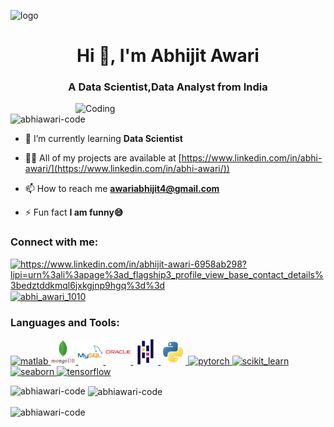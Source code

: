 ![logo](https://media.licdn.com/dms/image/D5616AQHOXhhZGPdYdA/profile-displaybackgroundimage-shrink_350_1400/0/1705242687546?e=1726099200&v=beta&t=gRrP9mpOY_VuLkotWMp-AK8Tla2oNSzhjlJexqHRxqQ)
<h1 align="center">Hi 👋, I'm Abhijit Awari</h1>
<h3 align="center">A Data Scientist,Data Analyst from India</h3>

<img align="right" alt="Coding" width="400" src="https://www.iihglobal.com/wp-content/uploads/2019/02/dcsad.gif">

<p align="left"> <img src="https://komarev.com/ghpvc/?username=abhiawari-code&label=Profile%20views&color=0e75b6&style=flat" alt="abhiawari-code" /> </p>

- 🌱 I’m currently learning **Data Scientist**

- 👨‍💻 All of my projects are available at [https://www.linkedin.com/in/abhi-awari/](https://www.linkedin.com/in/abhi-awari/))

- 📫 How to reach me **awariabhijit4@gmail.com**

- ⚡ Fun fact **I am funny😅**

<h3 align="left">Connect with me:</h3>
<p align="left">
<a href="https://linkedin.com/in/https://www.linkedin.com/in/abhijit-awari-6958ab298?lipi=urn%3ali%3apage%3ad_flagship3_profile_view_base_contact_details%3bedztddkmql6jxkgjnp9hgq%3d%3d" target="blank"><img align="center" src="https://raw.githubusercontent.com/rahuldkjain/github-profile-readme-generator/master/src/images/icons/Social/linked-in-alt.svg" alt="https://www.linkedin.com/in/abhijit-awari-6958ab298?lipi=urn%3ali%3apage%3ad_flagship3_profile_view_base_contact_details%3bedztddkmql6jxkgjnp9hgq%3d%3d" height="30" width="40" /></a>
<a href="https://instagram.com/abhi_awari_1010" target="blank"><img align="center" src="https://raw.githubusercontent.com/rahuldkjain/github-profile-readme-generator/master/src/images/icons/Social/instagram.svg" alt="abhi_awari_1010" height="30" width="40" /></a>
</p>

<h3 align="left">Languages and Tools:</h3>
<p align="left"> <a href="https://www.mathworks.com/" target="_blank" rel="noreferrer"> <img src="https://upload.wikimedia.org/wikipedia/commons/2/21/Matlab_Logo.png" alt="matlab" width="40" height="40"/> </a> <a href="https://www.mongodb.com/" target="_blank" rel="noreferrer"> <img src="https://raw.githubusercontent.com/devicons/devicon/master/icons/mongodb/mongodb-original-wordmark.svg" alt="mongodb" width="40" height="40"/> </a> <a href="https://www.mysql.com/" target="_blank" rel="noreferrer"> <img src="https://raw.githubusercontent.com/devicons/devicon/master/icons/mysql/mysql-original-wordmark.svg" alt="mysql" width="40" height="40"/> </a> <a href="https://www.oracle.com/" target="_blank" rel="noreferrer"> <img src="https://raw.githubusercontent.com/devicons/devicon/master/icons/oracle/oracle-original.svg" alt="oracle" width="40" height="40"/> </a> <a href="https://pandas.pydata.org/" target="_blank" rel="noreferrer"> <img src="https://raw.githubusercontent.com/devicons/devicon/2ae2a900d2f041da66e950e4d48052658d850630/icons/pandas/pandas-original.svg" alt="pandas" width="40" height="40"/> </a> <a href="https://www.python.org" target="_blank" rel="noreferrer"> <img src="https://raw.githubusercontent.com/devicons/devicon/master/icons/python/python-original.svg" alt="python" width="40" height="40"/> </a> <a href="https://pytorch.org/" target="_blank" rel="noreferrer"> <img src="https://www.vectorlogo.zone/logos/pytorch/pytorch-icon.svg" alt="pytorch" width="40" height="40"/> </a> <a href="https://scikit-learn.org/" target="_blank" rel="noreferrer"> <img src="https://upload.wikimedia.org/wikipedia/commons/0/05/Scikit_learn_logo_small.svg" alt="scikit_learn" width="40" height="40"/> </a> <a href="https://seaborn.pydata.org/" target="_blank" rel="noreferrer"> <img src="https://seaborn.pydata.org/_images/logo-mark-lightbg.svg" alt="seaborn" width="40" height="40"/> </a> <a href="https://www.tensorflow.org" target="_blank" rel="noreferrer"> <img src="https://www.vectorlogo.zone/logos/tensorflow/tensorflow-icon.svg" alt="tensorflow" width="40" height="40"/> </a> </p>

<p><img align="left" src="https://github-readme-stats.vercel.app/api/top-langs?username=abhiawari-code&show_icons=true&locale=en&layout=compact" alt="abhiawari-code" /></p>

<p>&nbsp;<img align="center" src="https://github-readme-stats.vercel.app/api?username=abhiawari-code&show_icons=true&locale=en" alt="abhiawari-code" /></p>

<p><img align="center" src="https://github-readme-streak-stats.herokuapp.com/?user=abhiawari-code&" alt="abhiawari-code" /></p>
